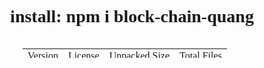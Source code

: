 <h1 style="text-align:center">install: npm i block-chain-quang</h1>

<style>
    * {
        font-family:'fira code'
    }
    .box {
        display: flex;
        align-items: center;
        justify-content: center;
        }

    .box table {
        width: 350px;
        height: 15px;
    }
    td {
        text-align: center;
    }
</style>

<div class = "box">
    <table>
        <tr>
            <td>Version</td>
            <td>License</td>
            <td>Unpacked Size</td>
            <td>Total Files</td>
        </tr>
        <tr>
            <td>1.2.5</td>
            <td>ISC</td>
            <td>1.25MB</td>
            <td>182</td>
        </tr>
    </table>
</div>
